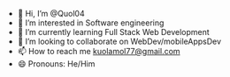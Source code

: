 - 👋 Hi, I’m @Quol04
- 👀 I’m interested in Software engineering
- 🌱 I’m currently learning Full Stack Web Development 
- 💞️ I’m looking to collaborate on WebDev/mobileAppsDev
- 📫 How to reach me kuolamol77@gmail.com
- 😄 Pronouns: He/Him


<!---
Quol04/Quol04 is a ✨ special ✨ repository because its `README.md` (this file) appears on your GitHub profile.
You can click the Preview link to take a look at your changes.
--->
